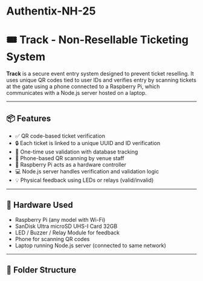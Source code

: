 # Authentix-NH-25

# 🎟️ Track - Non-Resellable Ticketing System

**Track** is a secure event entry system designed to prevent ticket reselling. It uses unique QR codes tied to user IDs and verifies entry by scanning tickets at the gate using a phone connected to a Raspberry Pi, which communicates with a Node.js server hosted on a laptop.

---

## 📦 Features

- ✅ QR code-based ticket verification  
- 🔒 Each ticket is linked to a unique UUID and ID verification  
- 🔁 One-time use validation with database tracking  
- 📱 Phone-based QR scanning by venue staff  
- 📡 Raspberry Pi acts as a hardware controller  
- 💻 Node.js server handles verification and validation logic  
- 💡 Physical feedback using LEDs or relays (valid/invalid)

---

## 🔧 Hardware Used

- Raspberry Pi (any model with Wi-Fi)
- SanDisk Ultra microSD UHS-I Card 32GB
- LED / Buzzer / Relay Module for feedback
- Phone for scanning QR codes
- Laptop running Node.js server (connected to same network)

---

## 📁 Folder Structure

